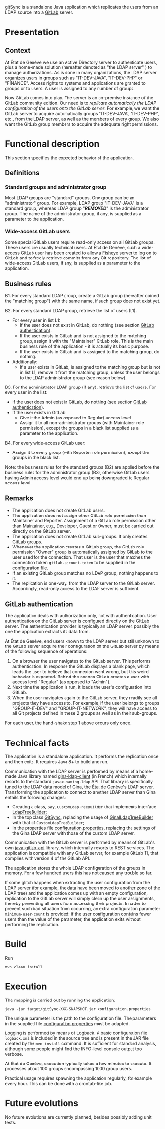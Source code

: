 gitSync is a standalone Java application which replicates the users from an LDAP source into a
[GitLab](https://about.gitlab.com) server.

# Presentation

## Context

At État de Genève we use an Active Directory server to authenticate users, plus a home-made solution
(hereafter denoted as "the LDAP server" ) to manage authorizations.
As is done in many organizations, the LDAP server organizes users in groups such
as "IT-DEV-JAVA", "IT-DEV-PHP" or "FINANCE".
Access rights to systems and applications are granted to groups or to users.
A user is assigned to any number of groups.

Now GitLab comes into play.
The server is an on-premise instance of the GitLab community edition.
Our need is to *replicate automatically the LDAP configuration of the users onto the GitLab server*.
For example, we want the GitLab server to acquire automatically groups "IT-DEV-JAVA', 'IT-DEV-PHP', etc.,
from the LDAP server, as well as the members of every group.
We also want the GitLab group members to acquire the adequate right permissions.

# Functional description

This section specifies the expected behavior of the application.

## Definitions

### Standard groups and administrator group

Most LDAP groups are "standard" groups. One group can be an "administrator" group.
For example, LDAP group "IT-DEV-JAVA" is a standard group, whereas LDAP group "***REMOVED***" is the
administrator group.
The name of the administrator group, if any, is supplied as a parameter to the application.

### Wide-access GitLab users

Some special GitLab users require read-only access on all GitLab groups.
These users are usually technical users.
At État de Genève, such a wide-access GitLab user has been created to allow a
[Fisheye](https://www.atlassian.com/software/fisheye) server to log on to GitLab and to freely retrieve commits
from any Git repository.
The list of wide-access GitLab users, if any, is supplied as a parameter to the application.

## Business rules

B1. For every standard LDAP group, create a GitLab group (hereafter coined the "matching group") with the same name,
if such group does not exist yet.
 
B2. For every standard LDAP group, retrieve the list of users (L1).
  * For every user in list L1:
    * If the user does not exist in GitLab, do nothing
      (see section [GitLab authentication](#gitlab-authentication)).
    * If the user exists in GitLab and is not assigned to the matching group, 
      assign it with the "Maintainer" GitLab role.
      This is the main business rule of the application - it is actually its basic purpose.
    * If the user exists in GitLab and is assigned to the matching group, do nothing.
  * Additionally:  
    * If a user exists in GitLab, is assigned to the matching group but is not in list L1, remove it from
      the matching group, unless the user belongs to the LDAP administrator group (see reason below).

B3. For the administrator LDAP group (if any), retrieve the list of users. For every user in the list:
  * If the user does not exist in GitLab, do nothing
    (see section [GitLab authentication](#gitlab-authentication)).
  * If the user exists in GitLab:
    * Give it the Admin (as opposed to Regular) access level.
    * Assign it to all non-administrator groups (with Maintainer role permission), except the groups in a
      black list supplied as a parameter to the application.

B4. For every wide-access GitLab user:
  * Assign it to every group (with Reporter role permission), except the groups in the black list.

Note: the business rules for the standard groups (B2) are applied before the business rules for the administrator
group (B3), otherwise GitLab users having Admin access level would end up being downgraded to Regular access level.

## Remarks

* The application does not create GitLab users.
* The application does not assign other GitLab role permission than Maintainer and Reporter.
  Assignment of a GitLab role permission other than Maintainer, e.g., Developer, Guest or Owner, must be carried out
  directly on the GitLab server. 
* The application does not create GitLab sub-groups. It only creates GitLab groups.
* Whenever the application creates a GitLab group, the GitLab role permission "Owner" group is automatically
  assigned by GitLab to the user used for the connection.
  That user is the user that matches the connection token ``gitlab.account.token`` to be supplied in the
  configuration file.
* If an existing GitLab group matches no LDAP group, nothing happens to it.
* The replication is one-way: from the LDAP server to the GitLab server. Accordingly, read-only access
  to the LDAP server is sufficient. 

## GitLab authentication

The application deals with authorization only, not with authentication.
User authentication on the GitLab server is configured directly on the GitLab server. 
The authentication provider is typically an LDAP server, possibly the one the application extracts its data from. 

At État de Genève, end users known to the LDAP server but still unknown to the GitLab server acquire their
configuration on the GitLab server by means of the following sequence of operations:
1. On a browser the user navigates to the GitLab server.
   This performs authentication.
   In response the GitLab displays a blank page, which leads the user to believe that connexion went wrong, but
   this weird behavior is expected.
   Behind the scenes GitLab creates a user with access level "Regular" (as opposed to "Admin").
1. Next time the application is run, it loads the user's configuration into GitLab.
1. When the user navigates again to the GitLab server, they readily see all projects they have access to.
   For example, if the user belongs to groups "GROUP-IT-DEV" and "GROUP-IT-NETWORK", they will have access
   to all Git projects defined in these 2 groups as well as in their sub-groups. 

For each user, the hand-shake step 1 above occurs only once. 

# Technical facts

The application is a standalone application. It performs the replication once and then exits.
It requires Java 8+ to build and run.

Communication with the LDAP server is performed by means of a home-made Java library named
[gina-ldap-client](https://github.com/republique-et-canton-de-geneve/gina-ldap-client)
(in French) which internally resorts to the standard `javax.naming.ldap` API.
That library is specifically tuned to the LDAP data model of Gina, the État de Genève's LDAP server.
Transforming the application to connect to another LDAP server than Gina entails the following changes:
* Creating a class, say, `CustomLdapTreeBuilder` that implements interface
  [LdapTreeBuilder](src/main/java/ch/ge/cti_composant/gitsync/util/ldap/LdapTreeBuilder.java);
* In the top class
  [GitSync](src/main/java/ch/ge/cti_composant/gitsync/GitSync.java), replacing the usage of
  [GinalLdapTreeBuilder](src/main/java/ch/ge/cti_composant/gitsync/util/ldap/gina/GinaLdapTreeBuilder.java)
  with that of `CustomLdapTreeBuilder`;
* In the properties file [configuration.properties](./configuration.properties),
  replacing the settings of the Gina LDAP server with those of the custom LDAP server.

Communication with the GitLab server is performed by means of GitLab's own
[java-gitlab-api](https://mvnrepository.com/artifact/org.gitlab/java-gitlab-api)
library, which internally resorts to REST services. 
The application is compatible with any GitLab server, for example GitLab 11, that complies with version 4 of the
GitLab API.

The application stores the whole LDAP configuration of the groups in memory. For a few hundred users this has not
caused any trouble so far.

If some glitch happens when extracting the user configuration from the LDAP server (for example, the data have
been moved to another zone of the LDAP tree) and the application comes up with an empty configuration, replication
to the GitLab server will simply clean up the user assignments, thereby preventing all users from
accessing their projects.
In order to prevent such bad situation from occurring, an extra configuration parameter `minimum-user-count`
is provided:
if the user configuration contains fewer users than the value of the parameter, the application exits without performing
the replication.

# Build

Run

``mvn clean install``

# Execution

The mapping is carried out by running the application:

``
java -jar target/gitSync-XXX-SNAPSHOT.jar configuration.properties
``

The unique parameter is the path to the configuration file.
The parameters in the supplied file [configuration.properties](./configuration.properties) must be adapted.

Logging is performed by means of Logback. A basic configuration file `logback.xml` is included in the source
tree and is present in the JAR file created by the `mvn install` command.
It is sufficient for standard analysis, although some people might find the INFO-level console output too verbose.

At État de Genève, execution typically takes a few minutes to execute. It processes
about 100 groups encompassing 1000 group users.

Practical usage requires spawning the application regularly, for example every hour.
This can be done with a crontab-like job.

# Future evolutions

No future evolutions are currently planned, besides possibly adding unit tests.

